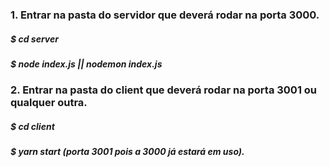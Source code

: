 ### 1. Entrar na pasta do servidor que deverá rodar na porta 3000.

##### \$ cd server

##### \$ node index.js || nodemon index.js

### 2. Entrar na pasta do client que deverá rodar na porta 3001 ou qualquer outra.

##### \$ cd client

##### \$ yarn start (porta 3001 pois a 3000 já estará em uso).
